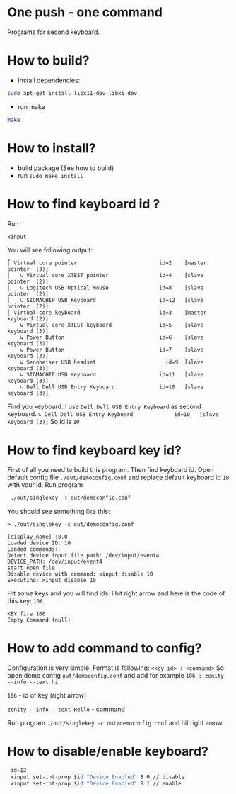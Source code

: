 # One push - one command

Programs for second keyboard. 

# How to build?

- Install dependencies:
```sh
sudo apt-get install libx11-dev libxi-dev
```
- run make
```sh
make
```
 
 
# How to install?
- build package (See how to build) 
- run `sudo make install`

# How to find keyboard id ?
Run 
```sh
xinput
```

You will see following output:
```
⎡ Virtual core pointer                        	id=2	[master pointer  (3)]
⎜   ↳ Virtual core XTEST pointer              	id=4	[slave  pointer  (2)]
⎜   ↳ Logitech USB Optical Mouse              	id=8	[slave  pointer  (2)]
⎜   ↳ SIGMACHIP USB Keyboard                  	id=12	[slave  pointer  (2)]
⎣ Virtual core keyboard                       	id=3	[master keyboard (2)]
    ↳ Virtual core XTEST keyboard             	id=5	[slave  keyboard (3)]
    ↳ Power Button                            	id=6	[slave  keyboard (3)]
    ↳ Power Button                            	id=7	[slave  keyboard (3)]
    ↳ Sennheiser USB headset	                  id=9	[slave  keyboard (3)]
    ↳ SIGMACHIP USB Keyboard                  	id=11	[slave  keyboard (3)]
    ↳ Dell Dell USB Entry Keyboard            	id=10	[slave  keyboard (3)]

```
Find you keyboard. I use `Dell Dell USB Entry Keyboard` as second keyboard.
`↳ Dell Dell USB Entry Keyboard            	id=10	[slave  keyboard (3)]`
So id is `10`


# How to find keyboard key id?
First of all you need to build this program. Then find keyboard id.
Open default config file `./out/democonfig.conf` and replace default keyboard id `10` with your id.
Run program
```sh
 ./out/singlekey -c out/democonfig.conf

```

You should see something like this:
```
> ./out/singlekey -c out/democonfig.conf

[display_name] :0.0 
Loaded device ID: 10
Loaded commands:
Detect device input file path: /dev/input/event4
DEVICE_PATH: /dev/input/event4
start open file
Disable device with command: xinput disable 10
Executing: xinput disable 10

```

Hit some keys and you will find ids.
I hit right arrow and here is the code of this key: `106`
```
KEY fire 106
Empty Command (null)

```

# How to add command to config?
Configuration is very simple. Format is following: 
`<key id> : <command>`
So open demo config `out/democonfig.conf` and add for example
`106 : zenity --info --text hi`


`106` - id of key (right arrow)

`zenity --info --text Hello` - command

Run program `./out/singlekey -c out/democonfig.conf` and hit right arrow. 

# How to disable/enable keyboard?

```sh
 id=12
 xinput set-int-prop $id "Device Enabled" 8 0 // disable
 xinput set-int-prop $id "Device Enabled" 8 1 // enable
```
